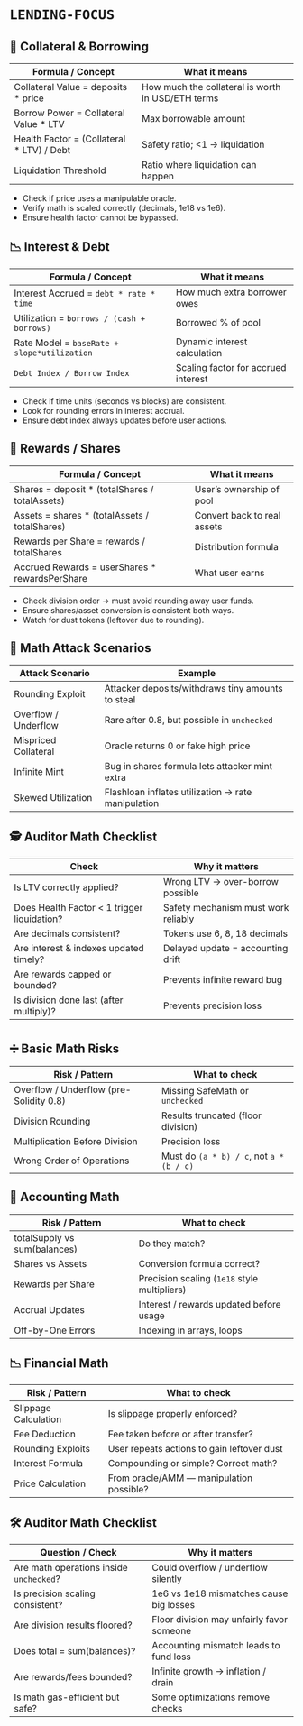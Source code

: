 

# `LENDING-FOCUS`

## 📐 Collateral & Borrowing
| Formula / Concept                          | What it means                                     |
|--------------------------------------------|---------------------------------------------------|
| Collateral Value = deposits * price        | How much the collateral is worth in USD/ETH terms |
| Borrow Power = Collateral Value * LTV      | Max borrowable amount                             |
| Health Factor = (Collateral * LTV) / Debt  | Safety ratio; <1 → liquidation                   |
| Liquidation Threshold                      | Ratio where liquidation can happen                |

- Check if price uses a manipulable oracle.
- Verify math is scaled correctly (decimals, 1e18 vs 1e6).
- Ensure health factor cannot be bypassed.

## 📉 Interest & Debt
| Formula / Concept                            | What it means                                     |
|----------------------------------------------|---------------------------------------------------|
| Interest Accrued = `debt * rate * time`      | How much extra borrower owes                      |
| Utilization = `borrows / (cash + borrows)`   | Borrowed % of pool                                |
| Rate Model = `baseRate + slope*utilization`  | Dynamic interest calculation                      |
| `Debt Index / Borrow Index`                  | Scaling factor for accrued interest               |

- Check if time units (seconds vs blocks) are consistent.
- Look for rounding errors in interest accrual.
- Ensure debt index always updates before user actions.

## 💸 Rewards / Shares
| Formula / Concept                             | What it means                                     |
|-----------------------------------------------|---------------------------------------------------|
| Shares = deposit * (totalShares / totalAssets)| User’s ownership of pool                          |
| Assets = shares * (totalAssets / totalShares) | Convert back to real assets                       |
| Rewards per Share = rewards / totalShares     | Distribution formula                              |
| Accrued Rewards = userShares * rewardsPerShare| What user earns                                   |

- Check division order → must avoid rounding away user funds.
- Ensure shares/asset conversion is consistent both ways.
- Watch for dust tokens (leftover due to rounding).
 
## 🛑 Math Attack Scenarios
| Attack Scenario                            | Example                                           |
|--------------------------------------------|---------------------------------------------------|
| Rounding Exploit                           | Attacker deposits/withdraws tiny amounts to steal |
| Overflow / Underflow                       | Rare after 0.8, but possible in `unchecked`       |
| Mispriced Collateral                       | Oracle returns 0 or fake high price               |
| Infinite Mint                              | Bug in shares formula lets attacker mint extra    |
| Skewed Utilization                         | Flashloan inflates utilization → rate manipulation|

## 🕵️ Auditor Math Checklist    
| Check                                      | Why it matters                                    |
|--------------------------------------------|---------------------------------------------------|
| Is LTV correctly applied?                  | Wrong LTV → over-borrow possible                  |
| Does Health Factor < 1 trigger liquidation?| Safety mechanism must work reliably               |
| Are decimals consistent?                   | Tokens use 6, 8, 18 decimals                      |
| Are interest & indexes updated timely?     | Delayed update = accounting drift                 |
| Are rewards capped or bounded?             | Prevents infinite reward bug                      |
| Is division done last (after multiply)?    | Prevents precision loss                           |


#

## ➗ Basic Math Risks
| Risk / Pattern                             | What to check                                     |
|--------------------------------------------|---------------------------------------------------|
| Overflow / Underflow (pre-Solidity 0.8)    | Missing SafeMath or `unchecked`                   |
| Division Rounding                          | Results truncated (floor division)                |
| Multiplication Before Division             | Precision loss                                    |
| Wrong Order of Operations                  | Must do `(a * b) / c`, not `a * (b / c)`          |

## 🏦 Accounting Math
| Risk / Pattern                             | What to check                                     |
|--------------------------------------------|---------------------------------------------------|
| totalSupply vs sum(balances)               | Do they match?                                    |
| Shares vs Assets                           | Conversion formula correct?                       |
| Rewards per Share                          | Precision scaling (`1e18` style multipliers)      |
| Accrual Updates                            | Interest / rewards updated before usage           |
| Off-by-One Errors                          | Indexing in arrays, loops                        |


## 📉 Financial Math 
| Risk / Pattern                             | What to check                                     |
|--------------------------------------------|---------------------------------------------------|
| Slippage Calculation                       | Is slippage properly enforced?                    |
| Fee Deduction                              | Fee taken before or after transfer?               |
| Rounding Exploits                          | User repeats actions to gain leftover dust        |
| Interest Formula                           | Compounding or simple? Correct math?              |
| Price Calculation                          | From oracle/AMM — manipulation possible?          |

## 🛠 Auditor Math Checklist
| Question / Check                           | Why it matters                                    |
|--------------------------------------------|---------------------------------------------------|
| Are math operations inside `unchecked`?    | Could overflow / underflow silently               |
| Is precision scaling consistent?           | 1e6 vs 1e18 mismatches cause big losses           |
| Are division results floored?              | Floor division may unfairly favor someone         |
| Does total = sum(balances)?                | Accounting mismatch leads to fund loss            |
| Are rewards/fees bounded?                  | Infinite growth → inflation / drain               |
| Is math gas-efficient but safe?            | Some optimizations remove checks                  |

